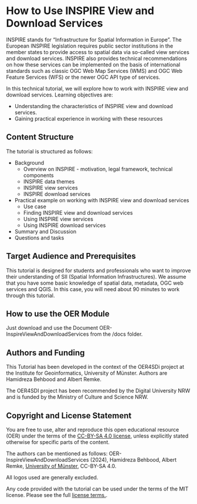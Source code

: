 # How to Use INSPIRE View and Download Services

INSPIRE stands for “Infrastructure for Spatial Information in Europe”. The European INSPIRE legislation requires public sector institutions in the member states to provide access to spatial data via so-called view services and download services. INSPIRE also provides technical recommendations on how these services can be implemented on the basis of international standards such as classic OGC Web Map Services (WMS) and OGC Web Feature Services (WFS) or the newer OGC API type of services. 


In this technical tutorial, we will explore how to work with INSPIRE view and download services. Learning objectives are:

-	Understanding the characteristics of INSPIRE view and download services.
-   Gaining practical experience in working with these resources

## Content Structure

The tutorial is structured as follows: 

-	Background
    - Overview on INSPIRE - motivation, legal framework, technical components
    - INSPIRE data themes 
    - INSPIRE view services
    - INSPIRE download services
-	Practical example on working with INSPIRE view and download services
    - Use case
    - Finding INSPIRE view and download services
    - Using INSPIRE view services
    - Using INSPIRE download services
-	Summary and Discussion   
- Questions and tasks


## Target Audience and Prerequisites

This tutorial is designed for students and professionals who want to improve their understanding of SII (Spatial Information Infrastructures). We assume that you have some basic knowledge of spatial data, metadata, OGC web services and QGIS. In this case, you will need about 90 minutes to work through this tutorial.


## How to use the OER Module

Just download and use the Document OER-InspireViewAndDownloadServices from the /docs folder. 

## Authors and Funding

This Tutorial has been developed in the context of the OER4SDi project at the Institute for Geoinformatics, University of Münster. Authors are Hamidreza Behbood and Albert Remke.

The OER4SDI project has been recommended by the Digital University NRW and is funded by the Ministry of Culture and Science NRW.

## Copyright and License Statement

You are free to use, alter and reproduce this open educational resource (OER) under the terms of the [CC-BY-SA 4.0 license](https://creativecommons.org/licenses/by-sa/4.0/legalcode), unless explicitly stated otherwise for specific parts of the content. 

The authors can be mentioned as follows: OER-InspireViewAndDownloadServices (2024), Hamidreza Behbood, Albert Remke, [University of Münster](www.muenster.de), CC-BY-SA 4.0.

All logos used are generally excluded.

Any code provided with the tutorial can be used under the terms of the MIT license. Please see the full [license terms.](/LICENSE.md). 



